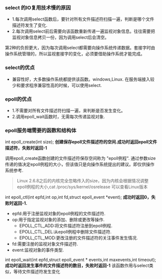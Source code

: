 ### select 的IO复用技术慢的原因
- 1.每次调用select函数后，要针对所有文件描述符扫描一遍，判断是哪个文件描述符发生了变化.
- 2.每次调用select前后需要向该函数重新传递一遍监视对象信息。往往需要把监视对象信息拷贝一份，因为调用select后会清空。

第2种的负担更大，因为每次调用select都需要向操作系统传递数据。套接字时由操作系统管理的，所以监视套接字的变化，必须要借助操作系统才能完成。

### select的优点
- 兼容性好，大多数操作系统都提供该函数。windows,Linux.
在服务端接入较少和要求程序兼容性高的时候，可以使用select.

### epoll的优点
- 1.不需要对所有文件描述符扫描一遍，来判断是否发生变化。
- 2.调用epoll\_wait函数时，无需每次传递监视对象.
### epoll服务端需要的函数和结构体

int epoll\_create(int size);
**创建保存epoll文件描述符的空间.成功时返回epoll文件描述符，失败时返回-1**

调用epoll\_create函数创建的文件描述符保存空间称为 "epoll例程".
通过参数size传递的值决定epoll例程的大小，但该值只是向操作系统提出的建议。即仅供操作系统参考.
> Linux 2.6.8之后的内核完全忽略传入的size，因为内核会根据情况调整epoll例程的大小,cat /proc/sys/kernel/osrelease 可以查看Linux版本

int epoll\_ctl(int epfd,int op,int fd,struct epoll\_event \*event);
**成功时返回0，失败时返回-1.**
- epfd:用于注册监视对象的epoll例程的文件描述符.
- op:用于指定监视对象的添加、删除或更改等操作.
   - EPOLL\_CTL\_ADD:将文件描述符注册到epoll例程.
   - EPOLL\_CTL\_DEL:从epoll例程中删除文件描述符.
   - EPOLL\_CTL\_MOD:更改注册的文件描述符的关注事件发生情况.
- fd:需要注册的监视对象文件描述符.
- event:监视对象的事件类型.

int epoll\_wait(int epfd,struct epoll\_event \* events,int maxevents,int timeout);
**成功时返回发生事件的文件描述符的数目，失败时返回-1**
该函数作用与select类似，等待文件描述符发生变化

